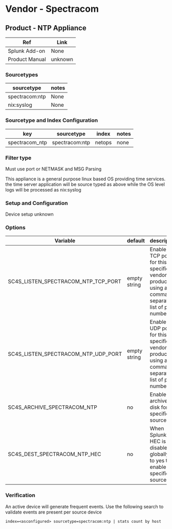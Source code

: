 # Vendor - Spectracom


## Product - NTP Appliance

| Ref            | Link                                                                                                    |
|----------------|---------------------------------------------------------------------------------------------------------|
| Splunk Add-on  | None                                    |
| Product Manual | unknown   |


### Sourcetypes

| sourcetype     | notes                                                                                                   |
|----------------|---------------------------------------------------------------------------------------------------------|
| spectracom:ntp        | None                                                                                                    |
| nix:syslog | None |

### Sourcetype and Index Configuration

| key            | sourcetype     | index          | notes          |
|----------------|----------------|----------------|----------------|
| spectracom_ntp      | spectracom:ntp       | netops          | none          |

### Filter type

Must use port or NETMASK and MSG Parsing

This appliance is a general purpose linux based OS providing time services. the time server application will be source typed as above while the OS level logs will be
processed as nix:syslog

### Setup and Configuration

Device setup unknown 

### Options

| Variable       | default        | description    |
|----------------|----------------|----------------|
| SC4S_LISTEN_SPECTRACOM_NTP_TCP_PORT      | empty string      | Enable a TCP port for this specific vendor product using a comma-separated list of port numbers |
| SC4S_LISTEN_SPECTRACOM_NTP_UDP_PORT      | empty string      | Enable a UDP port for this specific vendor product using a comma-separated list of port numbers |
| SC4S_ARCHIVE_SPECTRACOM_NTP | no | Enable archive to disk for this specific source |
| SC4S_DEST_SPECTRACOM_NTP_HEC | no | When Splunk HEC is disabled globally set to yes to enable this specific source | 

### Verification

An active device will generate frequent events. Use the following search to validate events are present per source device

```
index=<asconfigured> sourcetype=spectracom:ntp | stats count by host
```
